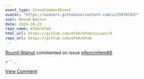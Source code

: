 ```yaml
---
event_type: IssueCommentEvent
avatar: "https://avatars.githubusercontent.com/u/25970783?"
user: Round-Walnut
date: 2024-10-22
repo_name: mfem/mfem
html_url: https://github.com/mfem/mfem/issues/8
repo_url: https://github.com/mfem/mfem
---
```


<a href='https://github.com/Round-Walnut' target='_blank'>Round-Walnut</a> commented on issue <a href='https://github.com/mfem/mfem/issues/8' target='_blank'>mfem/mfem#8</a>.

<small>> ```...</small>

<a href='https://github.com/mfem/mfem/issues/8' target='_blank'>View Comment</a>